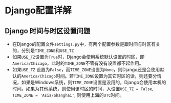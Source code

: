 # Django配置详解

## Django 时间与时区设置问题

- 在Django的配置文件`settings.py`中，有两个配置参数是跟时间与时区有关的，分别是`TIME_ZONE`和`USE_TZ`
- 如果`USE_TZ`设置为`True`时，Django会使用系统默认设置的时区，即`America/Chicago`，此时的`TIME_ZONE`不管有没有设置都不起作用。
- 如果`USE_TZ` 设置为`False`，而`TIME_ZONE`设置为`None`，则Django还是会使用默认的`America/Chicago`时间。若`TIME_ZONE`设置为其它时区的话，则还要分情况，如果是Windows系统，则`TIME_ZONE`设置是没用的，Django会使用本机的时间。如果为其他系统，则使用该时区的时间，入设置`USE_TZ = False`, `TIME_ZONE = 'Asia/Shanghai'`, 则使用上海的`UTC`时间。